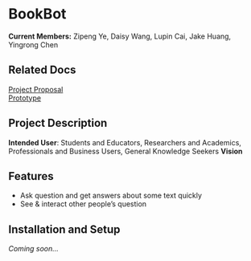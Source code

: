 # BookBot
**Current Members:** Zipeng Ye, Daisy Wang, Lupin Cai, Jake Huang, Yingrong Chen

## Related Docs

[Project Proposal](https://docs.google.com/presentation/d/1wmgdU4fvd9bXjya1XX0uYulyAaowAYtKBF-a_xRpinU/edit?usp=sharing) \
[Prototype](https://www.figma.com/file/1ilqhGSZbZ6eJEDCDqV45u/TEMP-(Copy)?type=design&node-id=0%3A1&mode=design&t=WJlE8nfwxkB05A8n-1)
## Project Description
**Intended User**: Students and Educators, Researchers and Academics, Professionals and Business Users, General Knowledge Seekers
**Vision**

## Features
- Ask question and get answers about some text quickly
- See & interact other people’s question

## Installation and Setup
_Coming soon..._ 